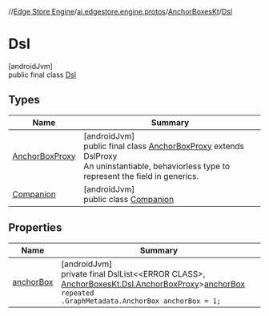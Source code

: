 //[Edge Store Engine](../../../../index.md)/[ai.edgestore.engine.protos](../../index.md)/[AnchorBoxesKt](../index.md)/[Dsl](index.md)

# Dsl

[androidJvm]\
public final class [Dsl](index.md)

## Types

| Name | Summary |
|---|---|
| [AnchorBoxProxy](-anchor-box-proxy/index.md) | [androidJvm]<br>public final class [AnchorBoxProxy](-anchor-box-proxy/index.md) extends DslProxy<br>An uninstantiable, behaviorless type to represent the field in generics. |
| [Companion](-companion/index.md) | [androidJvm]<br>public class [Companion](-companion/index.md) |

## Properties

| Name | Summary |
|---|---|
| [anchorBox](index.md#802443586%2FProperties%2F-89531115) | [androidJvm]<br>private final DslList&lt;&lt;ERROR CLASS&gt;, [AnchorBoxesKt.Dsl.AnchorBoxProxy](-anchor-box-proxy/index.md)&gt;[anchorBox](index.md#802443586%2FProperties%2F-89531115)<br><code>repeated .GraphMetadata.AnchorBox anchorBox = 1;</code> |
